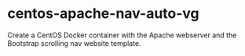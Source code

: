 # centos-apache-nav-auto-vg
Create a CentOS Docker container with the Apache webserver and the Bootstrap scrolling nav website template.

